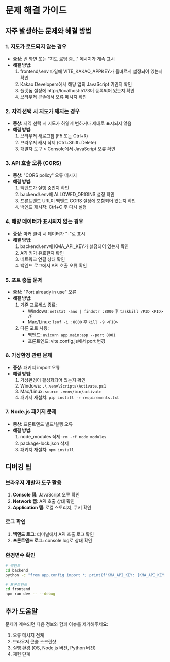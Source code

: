 # 문제 해결 가이드

## 자주 발생하는 문제와 해결 방법

### 1. 지도가 로드되지 않는 경우
- **증상**: 빈 화면 또는 "지도 로딩 중..." 메시지가 계속 표시
- **해결 방법**:
  1. frontend/.env 파일에 VITE_KAKAO_APPKEY가 올바르게 설정되어 있는지 확인
  2. Kakao Developers에서 해당 앱의 JavaScript 키인지 확인
  3. 플랫폼 설정에 http://localhost:5173이 등록되어 있는지 확인
  4. 브라우저 콘솔에서 오류 메시지 확인

### 2. 지역 선택 시 지도가 깨지는 경우
- **증상**: 지역 선택 시 지도가 하얗게 변하거나 제대로 표시되지 않음
- **해결 방법**:
  1. 브라우저 새로고침 (F5 또는 Ctrl+R)
  2. 브라우저 캐시 삭제 (Ctrl+Shift+Delete)
  3. 개발자 도구 > Console에서 JavaScript 오류 확인

### 3. API 호출 오류 (CORS)
- **증상**: "CORS policy" 오류 메시지
- **해결 방법**:
  1. 백엔드가 실행 중인지 확인
  2. backend/.env에 ALLOWED_ORIGINS 설정 확인
  3. 프론트엔드 URL이 백엔드 CORS 설정에 포함되어 있는지 확인
  4. 백엔드 재시작: Ctrl+C 후 다시 실행

### 4. 해양 데이터가 표시되지 않는 경우
- **증상**: 마커 클릭 시 데이터가 "-"로 표시
- **해결 방법**:
  1. backend/.env에 KMA_API_KEY가 설정되어 있는지 확인
  2. API 키가 유효한지 확인
  3. 네트워크 연결 상태 확인
  4. 백엔드 로그에서 API 호출 오류 확인

### 5. 포트 충돌 문제
- **증상**: "Port already in use" 오류
- **해결 방법**:
  1. 기존 프로세스 종료:
     - Windows: `netstat -ano | findstr :8000` 후 `taskkill /PID <PID> /F`
     - Mac/Linux: `lsof -i :8000` 후 `kill -9 <PID>`
  2. 다른 포트 사용:
     - 백엔드: `uvicorn app.main:app --port 8001`
     - 프론트엔드: vite.config.js에서 port 변경

### 6. 가상환경 관련 문제
- **증상**: 패키지 import 오류
- **해결 방법**:
  1. 가상환경이 활성화되어 있는지 확인
  2. Windows: `.\.venv\Scripts\Activate.ps1`
  3. Mac/Linux: `source .venv/bin/activate`
  4. 패키지 재설치: `pip install -r requirements.txt`

### 7. Node.js 패키지 문제
- **증상**: 프론트엔드 빌드/실행 오류
- **해결 방법**:
  1. node_modules 삭제: `rm -rf node_modules`
  2. package-lock.json 삭제
  3. 패키지 재설치: `npm install`

## 디버깅 팁

### 브라우저 개발자 도구 활용
1. **Console 탭**: JavaScript 오류 확인
2. **Network 탭**: API 호출 상태 확인
3. **Application 탭**: 로컬 스토리지, 쿠키 확인

### 로그 확인
1. **백엔드 로그**: 터미널에서 API 호출 로그 확인
2. **프론트엔드 로그**: console.log로 상태 확인

### 환경변수 확인
```bash
# 백엔드
cd backend
python -c "from app.config import *; print(f'KMA_API_KEY: {KMA_API_KEY[:10]}...')"

# 프론트엔드
cd frontend
npm run dev -- --debug
```

## 추가 도움말
문제가 계속되면 다음 정보와 함께 이슈를 제기해주세요:
1. 오류 메시지 전체
2. 브라우저 콘솔 스크린샷
3. 실행 환경 (OS, Node.js 버전, Python 버전)
4. 재현 단계
